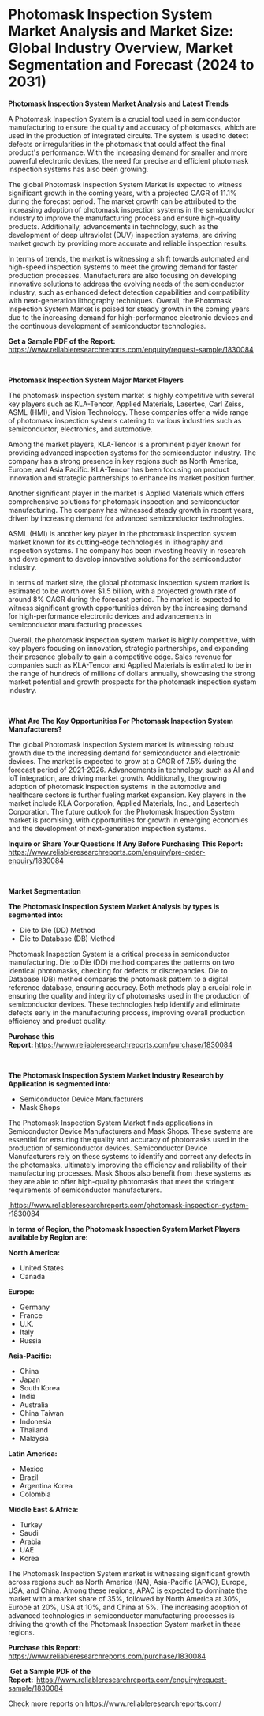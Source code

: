 <p><h1>Photomask Inspection System Market Analysis and Market Size: Global Industry Overview, Market Segmentation and Forecast (2024 to 2031)</h1></p><p><strong>Photomask Inspection System Market Analysis and Latest Trends</strong></p>
<p><p>A Photomask Inspection System is a crucial tool used in semiconductor manufacturing to ensure the quality and accuracy of photomasks, which are used in the production of integrated circuits. The system is used to detect defects or irregularities in the photomask that could affect the final product's performance. With the increasing demand for smaller and more powerful electronic devices, the need for precise and efficient photomask inspection systems has also been growing.</p><p>The global Photomask Inspection System Market is expected to witness significant growth in the coming years, with a projected CAGR of 11.1% during the forecast period. The market growth can be attributed to the increasing adoption of photomask inspection systems in the semiconductor industry to improve the manufacturing process and ensure high-quality products. Additionally, advancements in technology, such as the development of deep ultraviolet (DUV) inspection systems, are driving market growth by providing more accurate and reliable inspection results.</p><p>In terms of trends, the market is witnessing a shift towards automated and high-speed inspection systems to meet the growing demand for faster production processes. Manufacturers are also focusing on developing innovative solutions to address the evolving needs of the semiconductor industry, such as enhanced defect detection capabilities and compatibility with next-generation lithography techniques. Overall, the Photomask Inspection System Market is poised for steady growth in the coming years due to the increasing demand for high-performance electronic devices and the continuous development of semiconductor technologies.</p></p>
<p><strong>Get a Sample PDF of the Report:&nbsp;</strong> <a href="https://www.reliableresearchreports.com/enquiry/request-sample/1830084">https://www.reliableresearchreports.com/enquiry/request-sample/1830084</a></p>
<p>&nbsp;</p>
<p><strong>Photomask Inspection System Major Market Players</strong></p>
<p><p>The photomask inspection system market is highly competitive with several key players such as KLA-Tencor, Applied Materials, Lasertec, Carl Zeiss, ASML (HMI), and Vision Technology. These companies offer a wide range of photomask inspection systems catering to various industries such as semiconductor, electronics, and automotive.</p><p>Among the market players, KLA-Tencor is a prominent player known for providing advanced inspection systems for the semiconductor industry. The company has a strong presence in key regions such as North America, Europe, and Asia Pacific. KLA-Tencor has been focusing on product innovation and strategic partnerships to enhance its market position further.</p><p>Another significant player in the market is Applied Materials which offers comprehensive solutions for photomask inspection and semiconductor manufacturing. The company has witnessed steady growth in recent years, driven by increasing demand for advanced semiconductor technologies.</p><p>ASML (HMI) is another key player in the photomask inspection system market known for its cutting-edge technologies in lithography and inspection systems. The company has been investing heavily in research and development to develop innovative solutions for the semiconductor industry.</p><p>In terms of market size, the global photomask inspection system market is estimated to be worth over $1.5 billion, with a projected growth rate of around 8% CAGR during the forecast period. The market is expected to witness significant growth opportunities driven by the increasing demand for high-performance electronic devices and advancements in semiconductor manufacturing processes.</p><p>Overall, the photomask inspection system market is highly competitive, with key players focusing on innovation, strategic partnerships, and expanding their presence globally to gain a competitive edge. Sales revenue for companies such as KLA-Tencor and Applied Materials is estimated to be in the range of hundreds of millions of dollars annually, showcasing the strong market potential and growth prospects for the photomask inspection system industry.</p></p>
<p>&nbsp;</p>
<p><strong>What Are The Key Opportunities For Photomask Inspection System Manufacturers?</strong></p>
<p><p>The global Photomask Inspection System market is witnessing robust growth due to the increasing demand for semiconductor and electronic devices. The market is expected to grow at a CAGR of 7.5% during the forecast period of 2021-2026. Advancements in technology, such as AI and IoT integration, are driving market growth. Additionally, the growing adoption of photomask inspection systems in the automotive and healthcare sectors is further fueling market expansion. Key players in the market include KLA Corporation, Applied Materials, Inc., and Lasertech Corporation. The future outlook for the Photomask Inspection System market is promising, with opportunities for growth in emerging economies and the development of next-generation inspection systems.</p></p>
<p><strong>Inquire or Share Your Questions If Any Before Purchasing This Report:</strong> <a href="https://www.reliableresearchreports.com/enquiry/pre-order-enquiry/1830084">https://www.reliableresearchreports.com/enquiry/pre-order-enquiry/1830084</a></p>
<p>&nbsp;</p>
<p><strong>Market Segmentation</strong></p>
<p><strong>The Photomask Inspection System Market Analysis by types is segmented into:</strong></p>
<p><ul><li>Die to Die (DD) Method</li><li>Die to Database (DB) Method</li></ul></p>
<p><p>Photomask Inspection System is a critical process in semiconductor manufacturing. Die to Die (DD) method compares the patterns on two identical photomasks, checking for defects or discrepancies. Die to Database (DB) method compares the photomask pattern to a digital reference database, ensuring accuracy. Both methods play a crucial role in ensuring the quality and integrity of photomasks used in the production of semiconductor devices. These technologies help identify and eliminate defects early in the manufacturing process, improving overall production efficiency and product quality.</p></p>
<p><strong>Purchase this Report:&nbsp;</strong><a href="https://www.reliableresearchreports.com/purchase/1830084">https://www.reliableresearchreports.com/purchase/1830084</a></p>
<p>&nbsp;</p>
<p><strong>The Photomask Inspection System Market Industry Research by Application is segmented into:</strong></p>
<p><ul><li>Semiconductor Device Manufacturers</li><li>Mask Shops</li></ul></p>
<p><p>The Photomask Inspection System Market finds applications in Semiconductor Device Manufacturers and Mask Shops. These systems are essential for ensuring the quality and accuracy of photomasks used in the production of semiconductor devices. Semiconductor Device Manufacturers rely on these systems to identify and correct any defects in the photomasks, ultimately improving the efficiency and reliability of their manufacturing processes. Mask Shops also benefit from these systems as they are able to offer high-quality photomasks that meet the stringent requirements of semiconductor manufacturers.</p></p>
<p><a href="https://www.reliableresearchreports.com/photomask-inspection-system-r1830084">&nbsp;https://www.reliableresearchreports.com/photomask-inspection-system-r1830084</a></p>
<p><strong>In terms of Region, the Photomask Inspection System Market Players available by Region are:</strong></p>
<p>
    <p> <strong> North America: </strong>
        <ul>
            <li>United States</li>
            <li>Canada</li>
        </ul>
        </p> 
    <p> <strong> Europe: </strong>
        <ul>
            <li>Germany</li>
            <li>France</li>
            <li>U.K.</li>
            <li>Italy</li>
            <li>Russia</li>
        </ul>
        </p> 
    <p> <strong> Asia-Pacific: </strong>
        <ul>
            <li>China</li>
            <li>Japan</li>
            <li>South Korea</li>
            <li>India</li>
            <li>Australia</li>
            <li>China Taiwan</li>
            <li>Indonesia</li>
            <li>Thailand</li>
            <li>Malaysia</li>
        </ul>
        </p> 
    <p> <strong> Latin America: </strong>
        <ul>
            <li>Mexico</li>
            <li>Brazil</li>
            <li>Argentina Korea</li>
            <li>Colombia</li>
        </ul>
        </p> 
    <p> <strong> Middle East & Africa: </strong>
        <ul>
            <li>Turkey</li>
            <li>Saudi</li>
            <li>Arabia</li>
            <li>UAE</li>
            <li>Korea</li>
        </ul>
    </p>
    </p>
<p><p>The Photomask Inspection System market is witnessing significant growth across regions such as North America (NA), Asia-Pacific (APAC), Europe, USA, and China. Among these regions, APAC is expected to dominate the market with a market share of 35%, followed by North America at 30%, Europe at 20%, USA at 10%, and China at 5%. The increasing adoption of advanced technologies in semiconductor manufacturing processes is driving the growth of the Photomask Inspection System market in these regions.</p></p>
<p><strong>Purchase this Report: </strong><a href="https://www.reliableresearchreports.com/purchase/1830084">https://www.reliableresearchreports.com/purchase/1830084</a></p>
<p>&nbsp;<strong>Get a Sample PDF of the Report:&nbsp;&nbsp;</strong><a href="https://www.reliableresearchreports.com/enquiry/request-sample/1830084">https://www.reliableresearchreports.com/enquiry/request-sample/1830084</a></p>
<p><strong></strong></p>
<p>Check more reports on https://www.reliableresearchreports.com/</p>